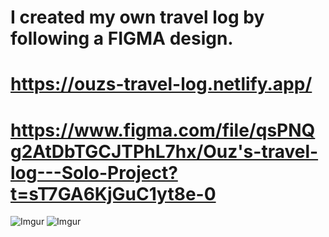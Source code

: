 # I created my own travel log by following a FIGMA design.
# https://ouzs-travel-log.netlify.app/
# https://www.figma.com/file/qsPNQg2AtDbTGCJTPhL7hx/Ouz's-travel-log---Solo-Project?t=sT7GA6KjGuC1yt8e-0
![Imgur](https://imgur.com/YsNoOki.png)
![Imgur](https://imgur.com/vLwl3Fu.png)